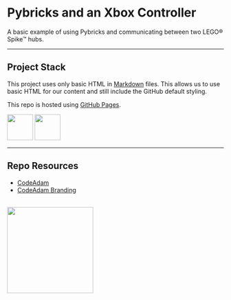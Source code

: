 # Pybricks and an Xbox Controller

A basic example of using Pybricks and communicating between two LEGO&reg; Spike&trade; hubs. 

---

## Project Stack

This project uses only basic HTML in [Markdown](https://www.markdownguide.org/) files. This allows us to use basic HTML for our content and still include the GitHub default styling.

This repo is hosted using [GitHub Pages](https://pages.github.com/).

<img src="https://console.codeadam.ca/api/image/pybricks" width="60"> <img src="https://console.codeadam.ca/api/image/python" width="60">

---

## Repo Resources

- [CodeAdam](https://codeadam.ca/)
- [CodeAdam Branding](https://branding.codeadam.ca/)

<br>
<a href="https://codeadam.ca">
<img src="https://cdn.codeadam.ca/images@1.0.0/codeadam-logo-coloured-horizontal.png" width="200">
</a>
